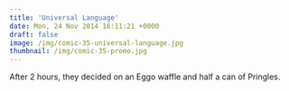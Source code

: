 ```yaml
---
title: 'Universal Language'
date: Mon, 24 Nov 2014 16:11:21 +0000
draft: false
image: /img/comic-35-universal-language.jpg
thumbnail: /img/comic-35-promo.jpg
---
```


After 2 hours, they decided on an Eggo waffle and half a can of Pringles.